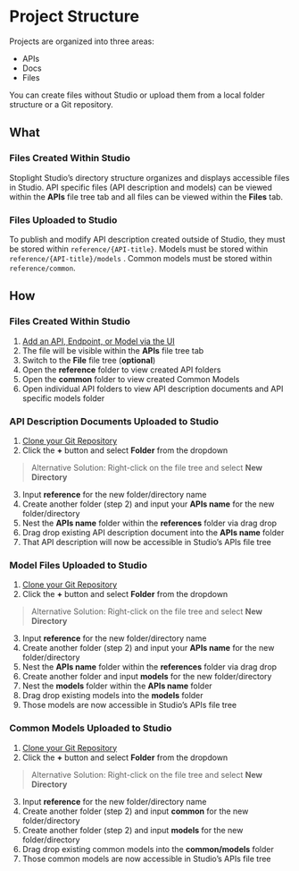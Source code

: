 # Project Structure

Projects are organized into three areas:

- APIs
- Docs
- Files

You can create files without Studio or upload them from a local folder structure or a Git repository.

## What

### Files Created Within Studio

Stoplight Studio’s directory structure organizes and displays accessible files in Studio. API specific files (API description and models) can be viewed within the **APIs** file tree tab and all files can be viewed within the **Files** tab.

### Files Uploaded to Studio

To publish and modify API description created outside of Studio, they must be stored within `reference/{API-title}`. Models must be stored within `reference/{API-title}/models` . Common models must be stored within `reference/common`.

## How

### Files Created Within Studio

1. [Add an API, Endpoint, or Model via the UI](../Basics/02-working-with-files.md)
2. The file will be visible within the **APIs** file tree tab
3. Switch to the **File** file tree (**optional**)
4. Open the **reference** folder to view created API folders
5. Open the **common** folder to view created Common Models
6. Open individual API folders to view API description documents and API specific models folder

### API Description Documents Uploaded to Studio

1. [Clone your Git Repository](../Basics/01-working-with-projects.md)
2. Click the **+** button and select **Folder** from the dropdown

> Alternative Solution: Right-click on the file tree and select **New Directory**

3. Input **reference** for the new folder/directory name
4. Create another folder (step 2) and input your **APIs name** for the new folder/directory
5. Nest the **APIs name** folder within the **references** folder via drag drop
6. Drag drop existing API description document into the **APIs name** folder
7. That API description will now be accessible in Studio’s APIs file tree

### Model Files Uploaded to Studio

1. [Clone your Git Repository](../Basics/01-working-with-projects.md)
2. Click the **+** button and select **Folder** from the dropdown

> Alternative Solution: Right-click on the file tree and select **New Directory**

3. Input **reference** for the new folder/directory name
4. Create another folder (step 2) and input your **APIs name** for the new folder/directory
5. Nest the **APIs name** folder within the **references** folder via drag drop
6. Create another folder and input **models** for the new folder/directory
7. Nest the **models** folder within the **APIs name** folder
8. Drag drop existing models into the **models** folder
9. Those models are now accessible in Studio’s APIs file tree

### Common Models Uploaded to Studio

1. [Clone your Git Repository](../Basics/01-working-with-projects.md)
2. Click the **+** button and select **Folder** from the dropdown

> Alternative Solution: Right-click on the file tree and select **New Directory**

3. Input **reference** for the new folder/directory name
4. Create another folder (step 2) and input **common** for the new folder/directory
5. Create another folder (step 2) and input **models** for the new folder/directory
6. Drag drop existing common models into the **common/models** folder
7. Those common models are now accessible in Studio’s APIs file tree
